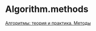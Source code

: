 # Algorithm.methods

[Алгоритмы: теория и практика. Методы](https://stepik.org/course/217/syllabus)
